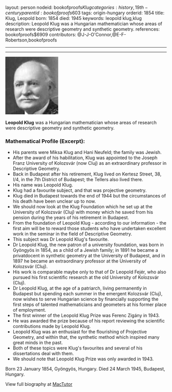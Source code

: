 layout: person
nodeid: bookofproofs$Klug
categories: history,19th-century
parentid: bookofproofs$603
tags: origin-hungary
orderid: 1854
title: Klug, Leopold
born: 1854
died: 1945
keywords: leopold klug,klug
description: Leopold Klug was a Hungarian mathematician whose areas of research were descriptive geometry and synthetic geometry.
references: bookofproofs$6909
contributors: @J-J-O'Connor,@E-F-Robertson,bookofproofs

---



---

![Klug.jpg](https://github.com/bookofproofs/bookofproofs.github.io/blob/main/_sources/_assets/images/portraits/Klug.jpg?raw=true)

**Leopold  Klug** was a Hungarian mathematician whose areas of research were descriptive geometry and synthetic geometry.

### Mathematical Profile (Excerpt):
* His parents were Miksa Klug and Hani Neufeld; the family was Jewish.
* After the award of his habilitation, Klug was appointed to the Joseph Franz University of Kolozsvár (now Cluj) as an extraordinary professor in Descriptive Geometry.
* Back in Budapest after his retirement, Klug lived on Kertesz Street, 38, I/4, in the 7th  District of Budapest; the Tellers also lived there.
* His name was Leopold Klug.
* Klug had a favourite subject, and that was projective geometry.
* Klug died in Budapest towards the end of 1944 but the circumstances of his death have been unclear up to now.
* We should now look at the Klug Foundation which he set up at the University of Kolozsvár (Cluj) with money which he saved from his pension during the years of his retirement in Budapest.
* From the foundation of Leopold Klug - according to our information - the first aim will be to reward those students who have undertaken excellent work in the seminar in the field of Descriptive Geometry.
* This subject was Dr Leopold Klug's favourite.
* Dr Leopold Klug, the new patron of a university foundation, was born in Gyöngyös in 1854, as a child of a Jewish family; in 1891 he became a privatdocent in synthetic geometry at the University of Budapest, and in 1897 he became an extraordinary professor at the University of Kolozsvár (Cluj).
* His work is comparable maybe only to that of Dr Leopold Fejér, who also pursued his first scientific research at the old University of Kolozsvár (Cluj).
* Dr Leopold Klug, at the age of a patriarch, living permanently in Budapest but spending each summer in the emergent Kolozsvár (Cluj), now wishes to serve Hungarian science by financially supporting the first steps of talented mathematicians and geometers at his former place of employment.
* The first winner of the Leopold Klug Prize was Ferenc Zigány in 1943.
* He was awarded the prize because of his report reviewing the scientific contributions made by Leopold Klug.
* Leopold Klug was an enthusiast for the flourishing of Projective Geometry, and within that, the synthetic method which inspired many great minds in the past.
* Both of these topics were Klug's favourites and several of his dissertations deal with them.
* We should note that Leopold Klug Prize was only awarded in 1943.

Born 23 January 1854, Gyöngyös, Hungary. Died 24 March 1945, Budapest, Hungary.

View full biography at [MacTutor](https://mathshistory.st-andrews.ac.uk/Biographies/Klug/)
